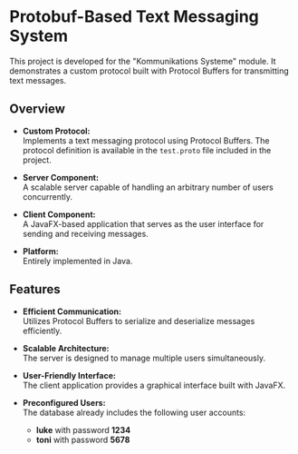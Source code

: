 # Protobuf-Based Text Messaging System

This project is developed for the "Kommunikations Systeme" module. It demonstrates a custom protocol built with Protocol Buffers for transmitting text messages.

## Overview

- **Custom Protocol:**  
  Implements a text messaging protocol using Protocol Buffers. The protocol definition is available in the `test.proto` file included in the project.

- **Server Component:**  
  A scalable server capable of handling an arbitrary number of users concurrently.

- **Client Component:**  
  A JavaFX-based application that serves as the user interface for sending and receiving messages.

- **Platform:**  
  Entirely implemented in Java.

## Features

- **Efficient Communication:**  
  Utilizes Protocol Buffers to serialize and deserialize messages efficiently.

- **Scalable Architecture:**  
  The server is designed to manage multiple users simultaneously.

- **User-Friendly Interface:**  
  The client application provides a graphical interface built with JavaFX.

- **Preconfigured Users:**  
  The database already includes the following user accounts:
  - **luke** with password **1234**
  - **toni** with password **5678**
